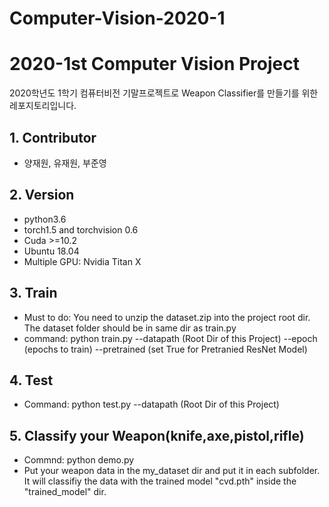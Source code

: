 # Computer-Vision-2020-1
# 2020-1st Computer Vision Project 
2020학년도 1학기 컴퓨터비전 기말프로젝트로 Weapon Classifier를 만들기를 위한 레포지토리입니다.

## 1. Contributor
- 양재원, 유재원, 부준영

## 2. Version
- python3.6
- torch1.5 and torchvision 0.6
- Cuda >=10.2 
- Ubuntu 18.04
- Multiple GPU: Nvidia Titan X

## 3. Train
- Must to do: You need to unzip the dataset.zip into the project root dir. The dataset folder should be in same dir as train.py 
- command: python train.py --datapath (Root Dir of this Project) --epoch (epochs to train) --pretrained (set True for Pretranied ResNet Model)

## 4. Test
- Command: python test.py --datapath (Root Dir of this Project)

## 5. Classify your Weapon(knife,axe,pistol,rifle)
- Commnd: python demo.py
- Put your weapon data in the my_dataset dir and put it in each subfolder.
 It will classifiy the data with the trained model  "cvd.pth" inside the "trained_model" dir. 

